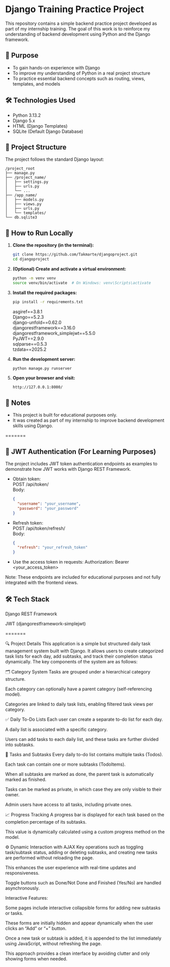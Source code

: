 # Django Training Practice Project

This repository contains a simple backend practice project developed as part of my internship training. The goal of this work is to reinforce my understanding of backend development using Python and the Django framework.

## 🎯 Purpose

- To gain hands-on experience with Django  
- To improve my understanding of Python in a real project structure  
- To practice essential backend concepts such as routing, views, templates, and models

## 🛠️ Technologies Used

- Python 3.13.2  
- Django 5.x  
- HTML (Django Templates)  
- SQLite (Default Django Database)

## 📁 Project Structure

The project follows the standard Django layout:

```
/project_root
├── manage.py
├── /project_name/
│   ├── settings.py
│   ├── urls.py
│   └── ...
├── /app_name/
│   ├── models.py
│   ├── views.py
│   ├── urls.py
│   └── templates/
└── db.sqlite3
```

## 🚀 How to Run Locally

1. **Clone the repository (in the terminal):**
   ```bash
   git clone https://github.com/Takmarte/djangoproject.git
   cd djangoproject
   ```

2. **(Optional) Create and activate a virtual environment:**
   ```bash
   python -m venv venv
   source venv/bin/activate  # On Windows: venv\Scripts\activate
   ```

3. **Install the required packages:**
   ```bash
   pip install -r requirements.txt
   ```
   asgiref==3.8.1  
   Django==5.2.3  
   django-unfold==0.62.0  
   djangorestframework==3.16.0  
   djangorestframework_simplejwt==5.5.0  
   PyJWT==2.9.0  
   sqlparse==0.5.3  
   tzdata==2025.2

4. **Run the development server:**
   ```bash
   python manage.py runserver
   ```

5. **Open your browser and visit:**
   ```
   http://127.0.0.1:8000/
   ```

## 📝 Notes

- This project is built for educational purposes only.  
- It was created as part of my internship to improve backend development skills using Django.



=======





## 🔐 JWT Authentication (For Learning Purposes)

The project includes JWT token authentication endpoints as examples to demonstrate how JWT works with Django REST Framework.

- Obtain token:  
  POST /api/token/  
  Body:
  ```json
  {
    "username": "your_username",
    "password": "your_password"
  }
- Refresh token:                                             
   POST /api/token/refresh/                                   
   Body:

   ```json
   {
     "refresh": "your_refresh_token"
   }


- Use the access token in requests:
   Authorization: Bearer <your_access_token>


Note: These endpoints are included for educational purposes and not fully integrated with the frontend views.

## 🛠️ Tech Stack

Django REST Framework

JWT (djangorestframework-simplejwt)

=======


🔍 Project Details
This application is a simple but structured daily task management system built with Django. It allows users to create categorized task lists for each day, add subtasks, and track their completion status dynamically. The key components of the system are as follows:

🗂️ Category System
Tasks are grouped under a hierarchical category structure.

Each category can optionally have a parent category (self-referencing model).

Categories are linked to daily task lists, enabling filtered task views per category.

✅ Daily To-Do Lists
Each user can create a separate to-do list for each day.

A daily list is associated with a specific category.

Users can add tasks to each daily list, and these tasks are further divided into subtasks.

📌 Tasks and Subtasks
Every daily to-do list contains multiple tasks (Todos).

Each task can contain one or more subtasks (TodoItems).

When all subtasks are marked as done, the parent task is automatically marked as finished.

Tasks can be marked as private, in which case they are only visible to their owner.

Admin users have access to all tasks, including private ones.

📈 Progress Tracking
A progress bar is displayed for each task based on the completion percentage of its subtasks.

This value is dynamically calculated using a custom progress method on the model.

⚙️ Dynamic Interaction with AJAX
Key operations such as toggling task/subtask status, adding or deleting subtasks, and creating new tasks are performed without reloading the page.

This enhances the user experience with real-time updates and responsiveness.

Toggle buttons such as Done/Not Done and Finished (Yes/No) are handled asynchronously.

Interactive Features:

Some pages include interactive collapsible forms for adding new subtasks or tasks.

These forms are initially hidden and appear dynamically when the user clicks an “Add” or “+” button.

Once a new task or subtask is added, it is appended to the list immediately using JavaScript, without refreshing the page.

This approach provides a clean interface by avoiding clutter and only showing forms when needed.


